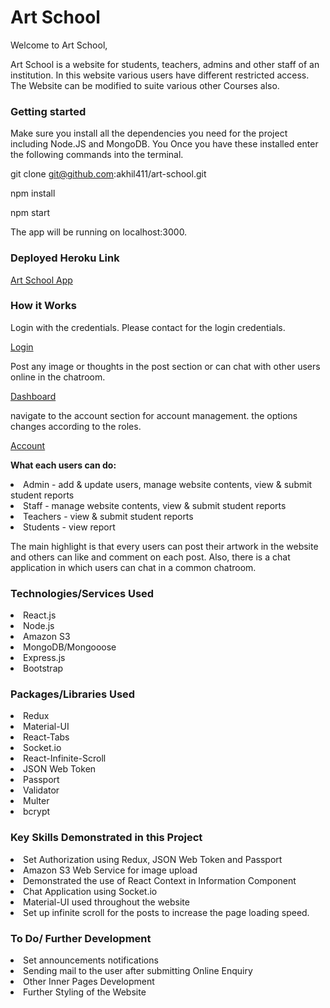 <h1>Art School</h1>

<p> Welcome to Art School, 
<p>Art School is a website for students, teachers, admins and other staff of an institution. In this website various users have different restricted access. The Website can be modified to suite various other Courses also.


<h3>Getting started</h3>

Make sure you install all the dependencies you need for the project including Node.JS and MongoDB. You Once you have these installed enter the following commands into the terminal.

git clone git@github.com:akhil411/art-school.git

npm install 

npm start

The app will be running on localhost:3000.

<h3>Deployed Heroku Link</h3>

<a href="https://art-school.herokuapp.com/" target="_blank">Art School App</a>

<h3>How it Works</h3>

Login with the credentials.
Please contact for the login credentials.

[Login](/client/public/assets/images/login.png)

Post any image or thoughts in the post section or can chat with other users online in the chatroom.

[Dashboard](/client/public/assets/images/dashboard.png)

navigate to the account section for account management.
the options changes according to the roles. 

[Account](/client/public/assets/images/account.png)

<p><strong>What each users can do:</strong>

<li>Admin - add & update users, manage website contents, view & submit student reports
<li>Staff - manage website contents, view & submit student reports
<li>Teachers - view & submit student reports
<li>Students - view report

<p>The main highlight is that every users can post their artwork in the website and others can like and comment on each post. Also, there is a chat application in which users can chat in a common chatroom.



<h3>Technologies/Services Used</h3>
<li>React.js
<li>Node.js
<li>Amazon S3
<li>MongoDB/Mongooose
<li>Express.js
<li>Bootstrap

<h3>Packages/Libraries Used</h3>
<li>Redux
<li>Material-UI
<li>React-Tabs
<li>Socket.io
<li>React-Infinite-Scroll
<li>JSON Web Token
<li>Passport
<li>Validator
<li>Multer
<li>bcrypt

<h3>Key Skills Demonstrated in this Project</h3>
<li>Set Authorization using Redux, JSON Web Token and Passport
<li>Amazon S3 Web Service for image upload
<li>Demonstrated the use of React Context in Information Component
<li>Chat Application using Socket.io
<li>Material-UI used throughout the website
<li>Set up infinite scroll for the posts to increase the page loading speed.

<h3>To Do/ Further Development</h3>
<li>Set announcements notifications
<li>Sending mail to the user after submitting Online Enquiry
<li>Other Inner Pages Development
<li>Further Styling of the Website
